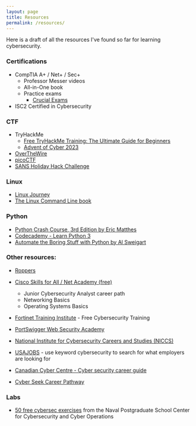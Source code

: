 ```yaml
---
layout: page
title: Resources
permalink: /resources/
---
```


Here is a draft of all the resources I've found so far for learning cybersecurity.


### Certifications
- CompTIA A+ / Net+ / Sec+
    - Professor Messer videos
    - All-in-One book
	- Practice exams
		- [Crucial Exams](https://crucialexams.com/)
- ISC2 Certified in Cybersecurity 

### CTF
- TryHackMe 
    - [Free TryHackMe Training: The Ultimate Guide for Beginners](https://tryhackme.com/r/resources/blog/free_path)
    - [Advent of Cyber 2023](https://tryhackme.com/r/christmas)
- [OverTheWire](https://overthewire.org/wargames/)
- [picoCTF](https://picoctf.org/)
- [SANS Holiday Hack Challenge](https://www.sans.org/mlp/holiday-hack-challenge-2023/)

### Linux
- [Linux Journey](https://linuxjourney.com/)
- [The Linux Command Line book](https://linuxcommand.org/tlcl.php)

### Python
- [Python Crash Course, 3rd Edition by Eric Matthes](https://nostarch.com/python-crash-course-3rd-edition)
- [Codecademy - Learn Python 3](https://www.codecademy.com/learn/learn-python-3)
- [Automate the Boring Stuff with Python by Al Sweigart](https://automatetheboringstuff.com/)
		
### Other resources:
- [Roppers](https://www.roppers.org/)
- [Cisco Skills for All / Net Academy (free)](https://www.netacad.com/)
    - Junior Cybersecurity Analyst career path
	- Networking Basics
    - Operating Systems Basics
- [Fortinet Training Institute](https://training.fortinet.com/) - Free Cybersecurity Training
- [PortSwigger Web Security Academy](https://portswigger.net/web-security)

- [National Institute for Cybersecurity Careers and Studies (NICCS)](https://niccs.cisa.gov/cybersecurity-career-resources/additional-resources)
- [USAJOBS](https://www.usajobs.gov/) - use keyword cybersecurity to search for what employers are looking for
- [Canadian Cyber Centre - Cyber security career guide](https://www.cyber.gc.ca/en/guidance/cyber-security-career-guide)

- [Cyber Seek Career Pathway](https://www.cyberseek.org/pathway.html)

### Labs
- [50 free cybersec exercises](https://nps.edu/web/c3o/labtainers) from the Naval Postgraduate School Center for Cybersecurity and Cyber Operations